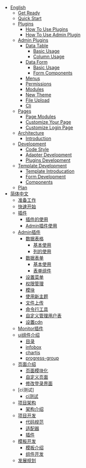 * [English](en/README.md)
    * [Get Ready](en/install.md)
    * [Quick Start](en/quick_start.md)
    * [Plugins]()
        * [How To Use Plugins](en/plugins/plugins.md)
        * [How To Use Admin Plugin](en/plugins/admin.md) 
    * [Admin Plugins]()
        * [Data Table]()
            * [Basic Usage](en/admin/table/basic.md)
            * [Column Usage](en/admin/table/column_usage.md)
        * [Data Form]()
            * [Basic Usage](en/admin/form/basic.md)
            * [Form Components](en/admin/form/components.md)
        * [Menus](en/admin/menus.md)
        * [Permissions](en/admin/rbac.md)
        - [Modules](en/admin/module.md)        
        * [New Theme](en/admin/theme.md)
        * [File Upload](en/admin/file.md)
        * [Cli](en/admin/cli.md)
    * [Pages]()
        * [Page Modules](en/pages/modules.md)
        * [Customize Your Page](en/pages/pages.md)
        * [Customize Login Page](en/pages/login.md)  
    * [Architecture]()
        * [Introduction](en/architecture/introduction.md)
    * [Development]()
        * [Code Style](en/development/code_style.md)
        * [Adapter Development](en/development/adapter.md)
        * [Plugins Development](en/development/plugins.md)  
    * [Template Development]()
        * [Template Introducation](en/development/template/template.md)
        * [Form Development](en/development/template/form.md)         
        * [Components](en/development/template/components.md) 
    * [Plan](en/plan.md) 
* [简体中文](zh/README.md)
    - [准备工作](zh/install.md)
    - [快速开始](zh/quick_start.md)
    - [插件]()
      - [插件的使用](zh/plugins/plugins.md)    
      - [Admin插件使用](zh/plugins/admin.md) 
    - [Admin插件]()
        - [数据表格]()
            - [基本使用](zh/admin/table/basic.md)
            - [列的使用](zh/admin/table/column_usage.md)
        - [数据表单]()
            - [基本使用](zh/admin/form/basic.md)
            - [表单组件](zh/admin/form/components.md)    
        - [设置菜单](zh/admin/menus.md)
        - [权限管理](zh/admin/rbac.md)
        - [模块](zh/admin/module.md)
        - [使用新主题](zh/admin/theme.md)
        - [文件上传](zh/admin/file.md)
        - [命令行工具](zh/admin/cli.md)
        - [自定义管理用户表](zh/admin/auth.md)
        - [设置cdn](zh/admin/cdn.md)
    - [Monitor插件](zh/monitor/monitor.md)  
    - [ui组件介绍]()
        - [目录](zh/components/components.md)
        - [infobox](zh/components/infobox.md)
        - [chartjs](zh/components/chartjs.md)
        - [progress-group](zh/components/progressbar.md)
    - [页面介绍]()
        - [页面模块化](zh/pages/modules.md)    
        - [自定义页面](zh/pages/pages.md)   
        - [修改登录界面](zh/pages/login.md)
    - [ci测试]
        - [ci测试](zh/tests/ci.md)
    - [项目架构]()
        - [架构介绍](zh/architecture/introduction.md)
    - [项目开发]()
        - [代码规范](zh/development/code_style.md)
        - [适配器](zh/development/adapter.md)
        - [插件](zh/development/plugins.md)  
    - [模板开发](zh/development/template/template.md)
        - [模板介绍](zh/development/template/template.md)     
        - [组件开发](zh/development/template/components.md) 
    - [发展规划](zh/plan.md)  